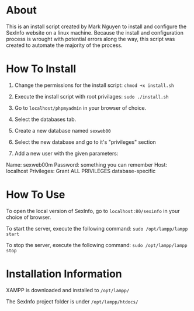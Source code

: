 About
=====

This is an install script created by Mark Nguyen to install and configure the SexInfo website on a linux machine.  Because the install and configuration process is wrought with potential errors along the way, this script was created to automate the majority of the process.

How To Install
==============

1) Change the permissions for the install script:
`chmod +x install.sh`

2) Execute the install script with root privilages:
`sudo ./install.sh`

3) Go to `localhost/phpmyadmin` in your browser of choice.

4) Select the databases tab.

5) Create a new database named `sexweb00`

6) Select the new database and go to it's "privileges" section

7) Add a new user with the given parameters:

Name: sexweb00m
Password: something you can remember
Host: localhost
Privileges: Grant ALL PRIVILEGES database-specific


How To Use
==========

To open the local version of SexInfo, go to `localhost:80/sexinfo` in your choice 
of browser.

To start the server, execute the following command:
`sudo /opt/lampp/lampp start`


To stop the server, execute the following command:
`sudo /opt/lampp/lampp stop`


Installation Information
========================

XAMPP is downloaded and installed to `/opt/lampp/`

The SexInfo project folder is under `/opt/lampp/htdocs/`
